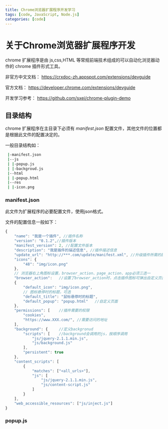 ```yaml
---
title: Chrome浏览器扩展程序开发学习
tags: [code, JavaScript, Node.js]
categories: [code]
---
```

# 关于Chrome浏览器扩展程序开发

chrome 扩展程序是由 js,css,HTML 等常规前端技术组成的可以自动化浏览器动作的 chrome 插件形式工具。

非官方中文文档： <https://crxdoc-zh.appspot.com/extensions/devguide>

官方文档： <https://developer.chrome.com/extensions/devguide>

开发学习参考： <https://github.com/sxei/chrome-plugin-demo>

## 目录结构

chrome 扩展程序在主目录下必须有 *manifest.json* 配置文件，其他文件的位置都是根据此文件的配置决定的。

一般目录结构如：

```bash
 |-manifest.json
 |--js
 | |-popup.js
 | |-backgroud.js
 |--html
 | |-popup.html
 |--res
 | |-icon.png
```

### manifest.json

此文件为扩展程序的必要配置文件，使用json格式。

文件的配置信息一般如下：

```js
{
    "name": "我是一个插件", //插件名称
    "version": "0.1.2",//插件版本
    "manifest_version": 2, //配置文件版本
    "description": "我是插件的描述信息", //插件描述信息
    "update_url": "http://***.com/update/manifest.xml", //升级插件所需的配置文件
    "icons": {
        "48": "img/icon.png"
    },
    // 浏览器右上角图标设置，browser_action、page_action、app必须三选一
    "browser_action":   //设置了browser_action时，点击插件图标可弹出自定义页面
    {
        "default_icon": "img/icon.png",
        // 图标悬停时的标题，可选
        "default_title": "鼠标悬停时的标题",
        "default_popup": "popup.html"   //自定义页面
    },
    "permissions": [    //插件需要的权限
        "cookies",
        "https://www.XXX.com/", //需要访问的地址
    ],
    "background": {     //定义backgronud
        "scripts": [    //background会调用的js，按顺序调用
            "js/jquery-2.1.1.min.js",
            "js/background.js"
        ],
        "persistent": true
    },
    "content_scripts": [
        {
            "matches": ["<all_urls>"],
            "js": [
                "js/jquery-2.1.1.min.js",
                "js/content-script.js"
            ]
        }
    ],
    "web_accessible_resources": ["js/inject.js"]
}
```

### popup.js
